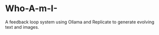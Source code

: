 # Who-A-m-I-
A feedback loop system using Ollama and Replicate to generate evolving text and images.
